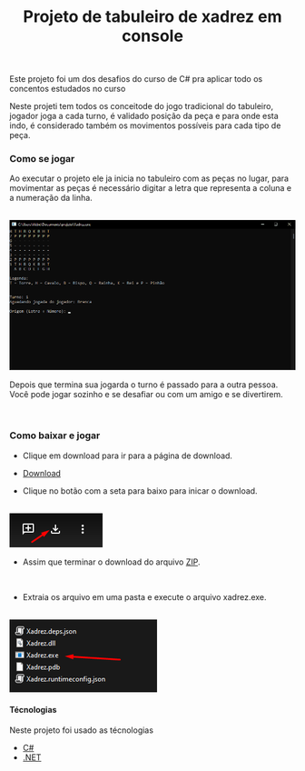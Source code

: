 <h1 align="center">Projeto de tabuleiro de xadrez em console</h1>

</br>

<p>Este projeto foi um dos desafios do curso de C# pra aplicar todo os concentos 
estudados no curso</p>

<p>Neste projeti tem todos os conceitode do jogo tradicional do tabuleiro, jogador 
joga a cada turno, é validado posição da peça e para onde esta indo, é considerado 
também os movimentos possíveis para cada tipo de peça.</p>

<h3> Como se jogar</h3>

<p>Ao executar o projeto ele ja inicia no tabuleiro com as peças no lugar, para 
movimentar as peças é necessário digitar a letra que representa a coluna e a 
numeração da linha.</p>

</br>

<img alt="Readme" title="Readme" src="./img/partida-xadrez.gif">

<p>Depois que termina sua jogarda o turno é passado para a outra pessoa. Você pode jogar sozinho e se desafiar ou com um amigo e se divertirem.</p>

</br>

<h3>Como baixar e jogar</h3>

- Clique em download para ir para a página de download.
 
- [Download](https://drive.google.com/file/d/1--Zqu_LZ97ppR1VAgIq9k5hSvlDZb2vN/view?usp=sharing)


- Clique no botão com a seta para baixo para inicar o download. 
</br></br>

<img src="./img/img1.png"> 

- Assim que terminar o download do arquivo [ZIP](https://www.win-rar.com/download.html?&L=9).
</br>

- Extraia os arquivo em uma pasta e execute o arquivo xadrez.exe.
</br></br>

<img alt="xadrez" title="xadrez" src="./img/xadrez.png">

</br>

<h4>Técnologias</h4>

Neste projeto foi usado as técnologias
- [C#](https://docs.microsoft.com/pt-br/dotnet/csharp/)
- [.NET](https://docs.microsoft.com/pt-br/dotnet/)
